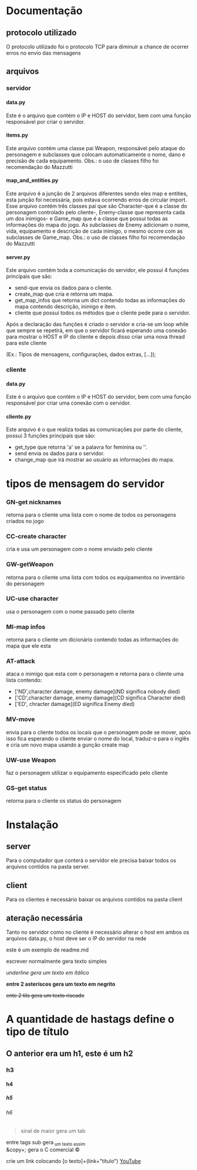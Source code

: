 # Documentação
## protocolo utilizado
O protocolo utilizado foi o protocolo TCP para diminuir a chance de ocorrer erros no envio das mensagens

## arquivos
### **servidor**
#### data.py
Este é o arquivo que contém o IP e HOST do servidor, bem com uma função responsável por criar o servidor.

#### items.py
Este arquivo contém uma classe pai Weapon, responsável pelo ataque do personagem e subclasses que colocam automaticamente o nome, dano e precisão de cada equipamento.
Obs.: o uso de classes filho foi recomendação do Mazzutti

#### map_and_entities.py
Este arquivo é a junção de 2 arquivos diferentes sendo eles map e entities, esta junção foi necessária, pois estava ocorrendo erros de circular import. Esse arquivo contém três classes pai que são Character-que é a classe do personagem controlado pelo cliente-, Enemy-classe que representa cada um dos inimigos- e Game_map que é a classe que possui todas as informações do mapa do jogo. As subclasses de Enemy adicionam o nome, vida, equipamento e descrição de cada inimigo, o mesmo ocorre com as subclasses de Game_map. 
Obs.: o uso de classes filho foi recomendação do Mazzutti

#### server.py
Este arquivo contém toda a comunicação do servidor, ele possui 4 funções principais que são:
* send-que envia os dados para o cliente.
* create_map que cria e retorna um mapa.
* get_map_infos que retorna um dict contendo todas as informações do mapa contendo descrição, inimigo e item.
* cliente que possui todos os métodos que o cliente pede para o servidor.

Após a declaração das funções é criado o servidor e cria-se um loop while que sempre se repetirá, em que o servidor ficará esperando uma conexão para mostrar o HOST e IP do cliente e depois disso criar uma nova thread para este cliente

(Ex.: Tipos de mensagens, configurações, dados extras, [...]);
### **cliente**
####  data.py
Este é o arquivo que contém o IP e HOST do servidor, bem com uma função responsável por criar uma conexão com o servidor.

#### cliente.py
Este arquivo é o que realiza todas as comunicações por parte do cliente, possui 3 funções principais que são:
* get_type que retorna 'a' se a palavra for feminina ou ''.
* send envia os dados para o servidor.
* change_map que irá mostrar ao usuário as informações do mapa.

# tipos de mensagem do servidor
### GN-get nicknames
retorna para o cliente uma lista com o nome de todos os personagens criados no jogo
### CC-create character
cria e usa um personagem com o nome enviado pelo cliente
### GW-getWeapon
retorna para o cliente uma lista com todos os equipamentos no inventário do personagem
### UC-use character
usa o personagem com o nome passado pelo cliente
### MI-map infos
retorna para o cliente um dicionário contendo todas as informações do mapa que ele esta
### AT-attack
ataca o inimigo que esta com o personagem e retorna para o cliente uma lista contendo:
* ['ND',character damage, enemy damage](ND significa nobody died)
* ['CD',character damage, enemy damage](CD significa Character died)
* ['ED', chracter damage](ED significa Enemy died)
### MV-move
envia para o cliente todos os locais que o personagem pode se mover, após isso fica esperando o cliente enviar o nome do local, traduz-o para o inglês e cria um novo mapa usando a gunção create map
### UW-use Weapon
faz o personagem utilizar o equipamento especificado pelo cliente
### GS-get status
retorna para o cliente os status do personagem

# Instalação
## server
Para o computador que conterá o servidor ele precisa baixar todos os arquivos contidos na pasta server.
## client
Para os clientes é necessário baixar os arquivos contidos na pasta client
## ateração necessária
Tanto no servidor como no cliente é necessário alterar o host em ambos os arquivos data.py, o host deve ser o IP do servidor na rede



este é um exemplo de readme.md

escrever normalmente gera texto simples

_underline gera um texto em itálico_

**entre 2 asteríscos gera um texto em negrito**

~~ente 2 tils gera um texto riscado~~

# A quantidade de hastags define o tipo de título
## O anterior era um h1, este é um h2
### h3
#### h4
##### h5
###### h6

>sinal de maior gera um tab

entre tags sub gera<sub> um texto assim</sub>
<br>
&copy+; gera o C comercial &copy;

crie um link colocando [o texto]+(link+"título")
[YouTube](https://www.youtube.com"Youtube")


